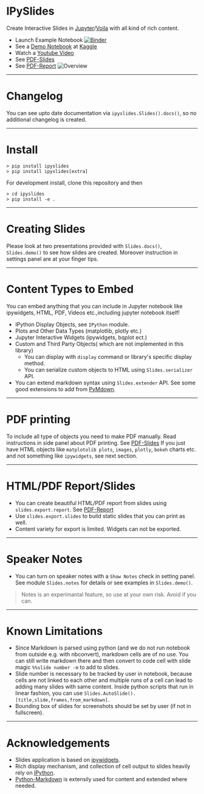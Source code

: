 # IPySlides
Create Interactive Slides in [Jupyter](https://jupyter.org/)/[Voila](https://voila.readthedocs.io/en/stable/) with all kind of rich content. 

- Launch Example Notebook [![Binder](https://mybinder.org/badge_logo.svg)](https://mybinder.org/v2/gh/massgh/ipyslides/HEAD?labpath=demo.ipynb)
- See a [Demo Notebook](https://www.kaggle.com/massgh/ipyslides) at [Kaggle](https://www.kaggle.com/massgh)
- Watch a [Youtube Video](https://www.youtube.com/watch?v=thgLGl14-tg)
- See [PDF-Slides](IPySlides-Print.pdf)
- See [PDF-Report](IPySlides-Report.pdf)
![Overview](overview.jpg)

---
# Changelog
You can see upto date documentation via `ipyslides.Slides().docs()`, so no additional changelog is created.

---
# Install
```shell
> pip install ipyslides
> pip install ipyslides[extra]
```
For development install, clone this repository and then
```shell
> cd ipyslides
> pip install -e .
```

---
# Creating Slides
Please look at two presentations provided with `Slides.docs()`, `Slides.demo()` to see how slides are created. Moreover instruction in settings panel are at your finger tips.


---
# Content Types to Embed
You can embed anything that you can include in Jupyter notebook like ipywidgets, HTML, PDF, Videos etc.,including jupyter notebook itself! 

- IPython Display Objects, see `IPython` module.
- Plots and Other Data Types (matplotlib, plotly etc.)
- Jupyter Interactive Widgets (ipywidgets, bqplot ect.)
- Custom and Third Party Objects( which are not implemented in this library)
    - You can display with `display` command or library's specific display method.
    - You can serialize custom objects to HTML using `Slides.serializer` API.
- You can extend markdown syntax using `Slides.extender` API. See some good extensions to add from [PyMdown](https://facelessuser.github.io/pymdown-extensions/).


---
# PDF printing
To include all type of objects you need to make PDF manually.
Read instructions in side panel about PDF printing. See [PDF-Slides](IPySlides-Print.pdf)
If you just have HTML objects like `matplotolib plots`, `images`, `plotly`, `bokeh` charts etc. and not something like `ipywidgets`, see next section.

---
# HTML/PDF Report/Slides
- You can create beautiful HTML/PDF report from slides using `slides.export.report`. See [PDF-Report](IPySlides-Report.pdf)
- Use `slides.export.slides` to build static slides that you can print as well.
- Content variety for export is limited. Widgets can not be exported. 

---
# Speaker Notes
- You can turn on speaker notes with a `Show Notes` check in setting panel. See module `Slides.notes` for details or see examples in `Slides.demo()`. 

> Notes is an experimantal feature, so use at your own risk. Avoid if you can.

---
# Known Limitations
- Since Markdown is parsed using python (and we do not run notebook from outside e.g. with nbconvert), markdown cells are of no use. You can still write markdown there and then convert to code cell with slide magic `%%slide number -m` to add to slides. 
- Slide number is necessary to be tracked by user in notebook, because cells are not linked to each other and multiple runs of a cell can lead to adding many slides with same content. Inside python scripts that run in linear fashion, you can use `Slides.AutoSlide().[title,slide,frames,from_markdown]`.
- Bounding box of slides for screenshots should be set by user (if not in fullscreen).

---

# Acknowledgements
- Slides application is based on [ipywidgets](https://github.com/jupyter-widgets/ipywidgets).
- Rich display mechanism, and collection of cell output to slides heavily rely on [IPython](https://github.com/ipython/ipython).
- [Python-Markdown](https://python-markdown.github.io/) is extensily used for content and extended where needed.
